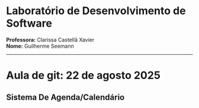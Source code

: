 # Laboratório de Desenvolvimento de Software


**Professora:** Clarissa Castellã Xavier  
**Nome:** Guilherme Seemann  

---
# Aula de git: 22 de agosto 2025
## Sistema De Agenda/Calendário
